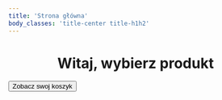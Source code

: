 ```yaml
---
title: 'Strona główna'
body_classes: 'title-center title-h1h2'
---
```

<html>
  <head>
    <link rel="stylesheet" href="https://cdn.snipcart.com/themes/v3.0.25/default/snipcart.css" />
    <link rel="stylesheet" href="https://cdn.snipcart.com/themes/v3.0.25/default/snipcart.css" />
    <script async src="https://cdn.snipcart.com/themes/v3.0.25/default/snipcart.js"></script>

  </head>
  <body>
  <h1><center>Witaj, wybierz produkt</center></h1>
  <button class="snipcart-checkout">Zobacz swoj koszyk</button>
    <script async src="https://cdn.snipcart.com/themes/v3.0.25/default/snipcart.js"></script>
    <div id="snipcart" data-api-key="NmUwYWNjMmEtYzEyYi00NTU0LWI2ZTAtOTk0YzYxOWM0N2IxNjM3NDEyOTEzNzE0NDk5ODE1" hidden></div>
  </body>
</html>
